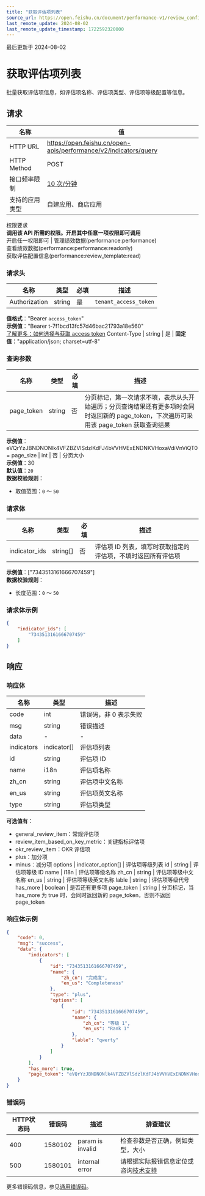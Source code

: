 ```yaml
---
title: "获取评估项列表"
source_url: https://open.feishu.cn/document/performance-v1/review_config/review_template/query-3
last_remote_update: 2024-08-02
last_remote_update_timestamp: 1722592320000
---
```

最后更新于 2024-08-02

# 获取评估项列表

批量获取评估项信息，如评估项名称、评估项类型、评估项等级配置等信息。

## 请求
名称 | 值
---|---
HTTP URL | https://open.feishu.cn/open-apis/performance/v2/indicators/query
HTTP Method | POST
接口频率限制 | [10 次/分钟](https://open.feishu.cn/document/ukTMukTMukTM/uUzN04SN3QjL1cDN)
支持的应用类型 | 自建应用、商店应用
权限要求  
            **调用该 API 所需的权限。开启其中任意一项权限即可调用**  
            开启任一权限即可 | 管理绩效数据(performance:performance)  
            查看绩效数据(performance:performance:readonly)  
            获取评估配置信息(performance:review_template:read)

### 请求头

名称 | 类型 | 必填 | 描述
--- | --- | --- | ---
Authorization | string | 是 | `tenant_access_token`  
**值格式**："Bearer `access_token`"  
**示例值**："Bearer t-7f1bcd13fc57d46bac21793a18e560"  
[了解更多：如何选择与获取 access token](https://open.feishu.cn/document/uAjLw4CM/ugTN1YjL4UTN24CO1UjN/trouble-shooting/how-to-choose-which-type-of-token-to-use)
Content-Type | string | 是 | **固定值**："application/json; charset=utf-8"

### 查询参数

名称 | 类型 | 必填 | 描述
--- | --- | --- | ---
page_token | string | 否 | 分页标记，第一次请求不填，表示从头开始遍历；分页查询结果还有更多项时会同时返回新的 page_token，下次遍历可采用该 page_token 获取查询结果  
**示例值**：eVQrYzJBNDNONlk4VFZBZVlSdzlKdFJ4bVVHVExENDNKVHoxaVdiVnViQT0=
page_size | int | 否 | 分页大小  
**示例值**：30  
**默认值**：`20`  
**数据校验规则**：  
- 取值范围：`0` ～ `50`

### 请求体

名称 | 类型 | 必填 | 描述
--- | --- | --- | ---
indicator_ids | string\[\] | 否 | 评估项 ID 列表，填写时获取指定的评估项，不填时返回所有评估项  
**示例值**：["7343513161666707459"]  
**数据校验规则**：  
- 长度范围：`0` ～ `50`

### 请求体示例
```json
{
    "indicator_ids": [
        "7343513161666707459"
    ]
}
```

## 响应

### 响应体

名称 | 类型 | 描述
--- | --- | ---
code | int | 错误码，非 0 表示失败
msg | string | 错误描述
data | \- | \-
indicators | indicator\[\] | 评估项列表
id | string | 评估项 ID
name | i18n | 评估项名称
zh_cn | string | 评估项中文名称
en_us | string | 评估项英文名称
type | string | 评估项类型  
**可选值有**：  
- general_review_item：常规评估项  
- review_item_based_on_key_metric：关键指标评估项  
- okr_review_item：OKR 评估项  
- plus：加分项  
- minus：减分项
options | indicator_option\[\] | 评估项等级列表
id | string | 评估项等级 ID
name | i18n | 评估项等级名称
zh_cn | string | 评估项等级中文名称
en_us | string | 评估项等级英文名称
lable | string | 评估项等级代号
has_more | boolean | 是否还有更多项
page_token | string | 分页标记，当 has_more 为 true 时，会同时返回新的 page_token，否则不返回 page_token

### 响应体示例
```json
{
    "code": 0,
    "msg": "success",
    "data": {
        "indicators": [
            {
                "id": "7343513161666707459",
                "name": {
                    "zh_cn": "完成度",
                    "en_us": "Completeness"
                },
                "type": "plus",
                "options": [
                    {
                        "id": "7343513161666707459",
                        "name": {
                            "zh_cn": "等级 1",
                            "en_us": "Rank 1"
                        },
                        "lable": "qwerty"
                    }
                ]
            }
        ],
        "has_more": true,
        "page_token": "eVQrYzJBNDNONlk4VFZBZVlSdzlKdFJ4bVVHVExENDNKVHoxaVdiVnViQT0="
    }
}
```

### 错误码

HTTP状态码 | 错误码 | 描述 | 排查建议
--- | --- | --- | ---
400 | 1580102 | param is invalid | 检查参数是否正确，例如类型，大小
500 | 1580101 | internal error | 请根据实际报错信息定位或咨询[技术支持](https://applink.feishu.cn/TLJpeNdW)

更多错误码信息，参见[通用错误码](https://open.feishu.cn/document/ukTMukTMukTM/ugjM14COyUjL4ITN)。

